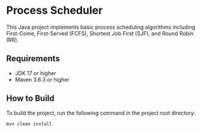 # Process Scheduler

This Java project implements basic process scheduling algorithms including First-Come, First-Served (FCFS), Shortest Job First (SJF), and Round Robin (RR).

## Requirements

- JDK 17 or higher
- Maven 3.6.3 or higher

## How to Build

To build the project, run the following command in the project root directory:

```bash
mvn clean install
